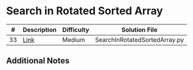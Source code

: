 # Search in Rotated Sorted Array
|#|Description|Difficulty|Solution File|
|-|-|-|-|
|33|[Link](https://leetcode.com/problems/search-in-rotated-sorted-array/description/)|Medium|SearchInRotatedSortedArray.py|

## Additional Notes
